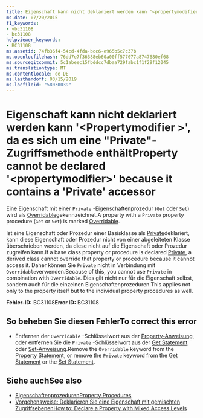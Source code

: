 ```yaml
---
title: Eigenschaft kann nicht deklariert werden kann '<propertymodifier>", da es sich um eine"Private"-Zugriffsmethode enthält
ms.date: 07/20/2015
f1_keywords:
- vbc31108
- bc31108
helpviewer_keywords:
- BC31108
ms.assetid: 74fb36f4-54cd-4fda-bcc6-e965b5c7c37b
ms.openlocfilehash: 76dd7e7f36388eb60a00ff577077a8747680ef68
ms.sourcegitcommit: 5c1abeec15fbddcc7dbaa729fabc1f1f29f12045
ms.translationtype: MT
ms.contentlocale: de-DE
ms.lasthandoff: 03/15/2019
ms.locfileid: "58030039"
---
```

# <a name="property-cannot-be-declared-propertymodifier-because-it-contains-a-private-accessor"></a><span data-ttu-id="1e020-102">Eigenschaft kann nicht deklariert werden kann '\<Propertymodifier >', da es sich um eine "Private"-Zugriffsmethode enthält</span><span class="sxs-lookup"><span data-stu-id="1e020-102">Property cannot be declared '\<propertymodifier>' because it contains a 'Private' accessor</span></span>
<span data-ttu-id="1e020-103">Eine Eigenschaft mit einer `Private` -Eigenschaftenprozedur (`Get` oder `Set`) wird als [Overridable](../../visual-basic/language-reference/modifiers/overridable.md)gekennzeichnet.</span><span class="sxs-lookup"><span data-stu-id="1e020-103">A property with a `Private` property procedure (`Get` or `Set`) is marked [Overridable](../../visual-basic/language-reference/modifiers/overridable.md).</span></span>  
  
 <span data-ttu-id="1e020-104">Ist eine Eigenschaft oder Prozedur einer Basisklasse als [Private](../../visual-basic/language-reference/modifiers/private.md)deklariert, kann diese Eigenschaft oder Prozedur nicht von einer abgeleiteten Klasse überschrieben werden, da diese nicht auf die Eigenschaft oder Prozedur zugreifen kann.</span><span class="sxs-lookup"><span data-stu-id="1e020-104">If a base class property or procedure is declared [Private](../../visual-basic/language-reference/modifiers/private.md), a derived class cannot override that property or procedure because it cannot access it.</span></span> <span data-ttu-id="1e020-105">Daher können Sie `Private` nicht in Verbindung mit `Overridable`verwenden.</span><span class="sxs-lookup"><span data-stu-id="1e020-105">Because of this, you cannot use `Private` in combination with `Overridable`.</span></span> <span data-ttu-id="1e020-106">Dies gilt nicht nur für die Eigenschaft selbst, sondern auch für die einzelnen Eigenschaftenprozeduren.</span><span class="sxs-lookup"><span data-stu-id="1e020-106">This applies not only to the property itself but to the individual property procedures as well.</span></span>  
  
 <span data-ttu-id="1e020-107">**Fehler-ID:** BC31108</span><span class="sxs-lookup"><span data-stu-id="1e020-107">**Error ID:** BC31108</span></span>  
  
## <a name="to-correct-this-error"></a><span data-ttu-id="1e020-108">So beheben Sie diesen Fehler</span><span class="sxs-lookup"><span data-stu-id="1e020-108">To correct this error</span></span>  
  
-   <span data-ttu-id="1e020-109">Entfernen der `Overridable` -Schlüsselwort aus der [Property-Anweisung](../../visual-basic/language-reference/statements/property-statement.md), oder entfernen Sie die `Private` -Schlüsselwort aus der [Get Statement](../../visual-basic/language-reference/statements/get-statement.md) oder [Set-Anweisung](../../visual-basic/language-reference/statements/set-statement.md).</span><span class="sxs-lookup"><span data-stu-id="1e020-109">Remove the `Overridable` keyword from the [Property Statement](../../visual-basic/language-reference/statements/property-statement.md), or remove the `Private` keyword from the [Get Statement](../../visual-basic/language-reference/statements/get-statement.md) or the [Set Statement](../../visual-basic/language-reference/statements/set-statement.md).</span></span>  
  
## <a name="see-also"></a><span data-ttu-id="1e020-110">Siehe auch</span><span class="sxs-lookup"><span data-stu-id="1e020-110">See also</span></span>

- [<span data-ttu-id="1e020-111">Eigenschaftenprozeduren</span><span class="sxs-lookup"><span data-stu-id="1e020-111">Property Procedures</span></span>](../../visual-basic/programming-guide/language-features/procedures/property-procedures.md)
- [<span data-ttu-id="1e020-112">Vorgehensweise: Deklarieren Sie eine Eigenschaft mit gemischten Zugriffsebenen</span><span class="sxs-lookup"><span data-stu-id="1e020-112">How to: Declare a Property with Mixed Access Levels</span></span>](../../visual-basic/programming-guide/language-features/procedures/how-to-declare-a-property-with-mixed-access-levels.md)
